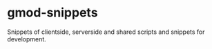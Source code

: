 # gmod-snippets
Snippets of clientside, serverside and shared scripts and snippets for development. 
